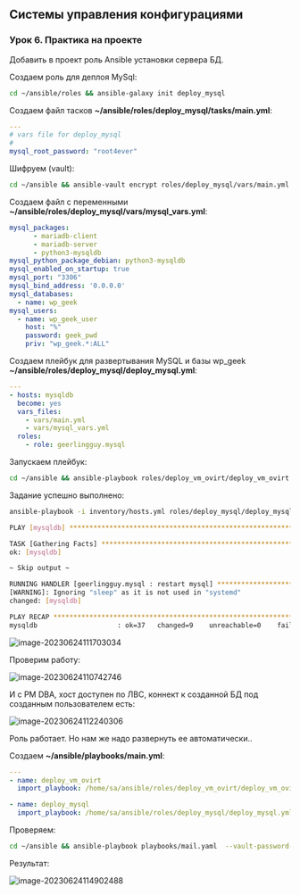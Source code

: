 ## Системы управления конфигурациями

### Урок 6. Практика на проекте

Добавить в проект роль Ansible установки сервера БД.



Создаем роль для деплоя MySql:

```bash
cd ~/ansible/roles && ansible-galaxy init deploy_mysql
```

Создаем файл тасков **~/ansible/roles/deploy_mysql/tasks/main.yml**:

```yaml
---
# vars file for deploy_mysql
#
mysql_root_password: "root4ever"
```

Шифруем (vault):

```bash
cd ~/ansible && ansible-vault encrypt roles/deploy_mysql/vars/main.yml
```

Создаем файл с переменными **~/ansible/roles/deploy_mysql/vars/mysql_vars.yml**:

```yaml
mysql_packages:
      - mariadb-client
      - mariadb-server
      - python3-mysqldb
mysql_python_package_debian: python3-mysqldb
mysql_enabled_on_startup: true
mysql_port: "3306"
mysql_bind_address: '0.0.0.0'
mysql_databases:
  - name: wp_geek
mysql_users:
  - name: wp_geek_user
    host: "%"
    password: geek_pwd
    priv: "wp_geek.*:ALL"
```

Создаем плейбук для развертывания MySQL и базы wp_geek  **~/ansible/roles/deploy_mysql/deploy_mysql.yml**: 

```yaml
---
- hosts: mysqldb 
  become: yes
  vars_files:
    - vars/main.yml
    - vars/mysql_vars.yml
  roles:
    - role: geerlingguy.mysql
```

Запускаем плейбук: 

```bash
cd ~/ansible && ansible-playbook roles/deploy_vm_ovirt/deploy_vm_ovirt.yml  --vault-password-file ./vault.pass
```

Задание успешно выполнено: 

 

```bash
ansible-playbook -i inventory/hosts.yml roles/deploy_mysql/deploy_mysql.yml --vault-password-file ./vault.pass

PLAY [mysqldb] ********************************************************************************************************************************

TASK [Gathering Facts] ********************************************************************************************************************************
ok: [mysqldb]

~ Skip output ~

RUNNING HANDLER [geerlingguy.mysql : restart mysql] ************************************************************************************************************************************************************
[WARNING]: Ignoring "sleep" as it is not used in "systemd"
changed: [mysqldb]

PLAY RECAP ********************************************************************************************************************************
mysqldb                    : ok=37   changed=9    unreachable=0    failed=0    skipped=19   rescued=0    ignored=0   
```

![image-20230624111703034](C:\Users\itete\AppData\Roaming\Typora\typora-user-images\image-20230624111703034.png) 



Проверим работу: 

 ![image-20230624110742746](C:\Users\itete\AppData\Roaming\Typora\typora-user-images\image-20230624110742746.png) 

И с РМ DBA, хост доступен по ЛВС, коннект к созданной БД под созданным пользователем есть: 

![image-20230624112240306](C:\Users\itete\AppData\Roaming\Typora\typora-user-images\image-20230624112240306.png)



Роль работает. Но нам же надо развернуть ее автоматически.. 

Создаем **~/ansible/playbooks/main.yml**:

```yaml
---
- name: deploy_vm_ovirt
  import_playbook: /home/sa/ansible/roles/deploy_vm_ovirt/deploy_vm_ovirt.yml

- name: deploy_mysql
  import_playbook: /home/sa/ansible/roles/deploy_mysql/deploy_mysql.yml
```

Проверяем:

```bash
cd ~/ansible && ansible-playbook playbooks/mail.yaml  --vault-password-file ./vault.pass
```

Результат:

![image-20230624114902488](C:\Users\itete\AppData\Roaming\Typora\typora-user-images\image-20230624114902488.png) 
